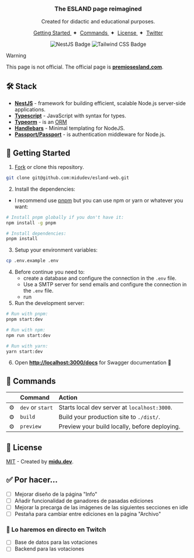 <div align="center">
  <!-- <img src="public/favicon.svg" height="50px" width="auto" />  -->
  <h3>
  The ESLAND page reimagined
  </h3>
  <p>Created for didactic and educational purposes.</p>
</div>

<div align="center">
    <a href="#-getting-started">
        Getting Started
    </a>
    <span>&nbsp;✦&nbsp;</span>
    <a href="#-commands">
        Commands
    </a>
    <span>&nbsp;✦&nbsp;</span>
    <a href="#-license">
        License
    </a>
    <span>&nbsp;✦&nbsp;</span>
    <a href="https://twitter.com/lufesarientomu">
        Twitter
    </a>
</div>

<p></p>

<div align="center">
  
  ![NestJS Badge](https://img.shields.io/badge/-NestJs-ea2845?style=flat-square&logo=nestjs&logoColor=white&style=flat)
  ![Tailwind CSS Badge](https://img.shields.io/badge/Tailwind%20CSS-06B6D4?logo=tailwindcss&logoColor=fff&style=flat)
</div>

> [!WARNING]
> This page is not official. The official page is [**premiosesland.com**](https://premiosesland.com/).

## 🛠️ Stack

- [**NestJS**](https://docs.nestjs.com/) - framework for building efficient, scalable Node.js server-side applications.
- [**Typescript**](https://www.typescriptlang.org/) - JavaScript with syntax for types.
- [**Typeorm**](https://typeorm.io/) - is an [ORM](https://en.wikipedia.org/wiki/Object%E2%80%93relational_mapping) 
- [**Handlebars**](https://handlebarsjs.com/) - Minimal templating for NodeJS.
- [**Passport/Passport**](https://www.passportjs.org/) - is authentication middleware for Node.js.


## 🚀 Getting Started

1. [Fork](https://github.com/LuisSarmientoM/nestjs-auth-typeorm/fork) or clone this repository.

```bash
git clone git@github.com:midudev/esland-web.git
```

2. Install the dependencies:
- I recommend use [pnpm](https://pnpm.io) but you can use npm or yarn or whatever you want:
```bash
# Install pnpm globally if you don't have it:
npm install -g pnpm

# Install dependencies:
pnpm install
```
3. Setup your environment variables:
```bash
cp .env.example .env
```

4. Before continue you need to:
   - create a database and configure the connection in the `.env` file.
   - Use a SMTP server for send emails and configure the connection in the `.env` file.
   - run 
5. Run the development server:

```bash
# Run with pnpm:
pnpm start:dev

# Run with npm:
npm run start:dev

# Run with yarn:
yarn start:dev
```
6. Open [**http://localhost:3000/docs**](http://localhost:3000/docs) for Swagger documentation 🚀


## 🧞 Commands

|     | Command          | Action                                        |
| :-- | :--------------- | :-------------------------------------------- |
| ⚙️  | `dev` or `start` | Starts local dev server at `localhost:3000`.  |
| ⚙️  | `build`          | Build your production site to `./dist/`.      |
| ⚙️  | `preview`        | Preview your build locally, before deploying. |

## 🔑 License

[MIT](#) - Created by [**midu.dev**](https://midu.dev).

## ✅ Por hacer...

- [ ] Mejorar diseño de la página "Info"
- [ ] Añadir funcionalidad de ganadores de pasadas ediciones
- [ ] Mejorar la precarga de las imágenes de las siguientes secciones en idle
- [ ] Pestaña para cambiar entre ediciones en la página "Archivo"

### 👀 Lo haremos en directo en Twitch

- [ ] Base de datos para las votaciones
- [ ] Backend para las votaciones